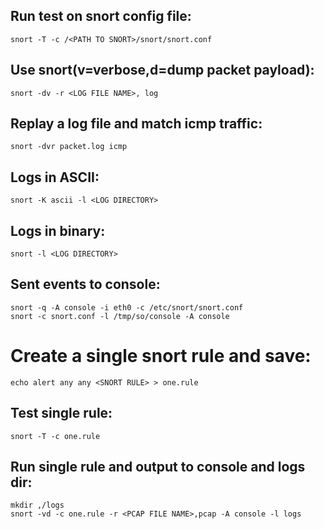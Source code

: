 ## Run test on snort config file:
```
snort -T -c /<PATH TO SNORT>/snort/snort.conf
```
## Use snort(v=verbose,d=dump packet payload):
```
snort -dv -r <LOG FILE NAME>, log
```
## Replay a log file and match icmp traffic:
```
snort -dvr packet.log icmp
```
## Logs in ASCII:
```
snort -K ascii -l <LOG DIRECTORY>
```
## Logs in binary:
```
snort -l <LOG DIRECTORY>
```
## Sent events to console:
```
snort -q -A console -i eth0 -c /etc/snort/snort.conf
snort -c snort.conf -l /tmp/so/console -A console
```

# Create a single snort rule and save:
```
echo alert any any <SNORT RULE> > one.rule
```

## Test single rule:
```
snort -T -c one.rule
```
## Run single rule and output to console and logs dir:
```
mkdir ,/logs
snort -vd -c one.rule -r <PCAP FILE NAME>,pcap -A console -l logs
```